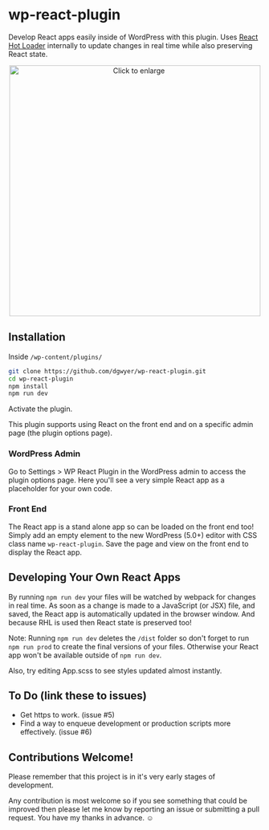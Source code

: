# wp-react-plugin

Develop React apps easily inside of WordPress with this plugin. Uses [React Hot Loader](https://github.com/gaearon/react-hot-loader) internally to update changes in real time while also preserving React state.

<p align="center"><image width="500" src="https://raw.githubusercontent.com/dgwyer/github-screenshots/master/state-preserved.gif?token=ABadW0bRQZzhjBfxrv4o4yh6fAAYHqMQks5cHKa2wA%3D%3D" title="Click to enlarge" /></p>

## Installation

Inside `/wp-content/plugins/`

```bash
git clone https://github.com/dgwyer/wp-react-plugin.git
cd wp-react-plugin
npm install
npm run dev
```

Activate the plugin.

This plugin supports using React on the front end and on a specific admin page (the plugin options page).

### WordPress Admin

Go to Settings > WP React Plugin in the WordPress admin to access the plugin options page. Here you'll see a very simple React app as a placeholder for your own code.

### Front End

The React app is a stand alone app so can be loaded on the front end too! Simply add an empty element to the new WordPress (5.0+) editor with CSS class name `wp-react-plugin`. Save the page and view on the front end to display the React app.

## Developing Your Own React Apps

By running `npm run dev` your files will be watched by webpack for changes in real time. As soon as a change is made to a JavaScript (or JSX) file, and saved, the React app is automatically updated in the browser window. And because RHL is used then React state is preserved too!

Note: Running `npm run dev` deletes the `/dist` folder so don't forget to run `npm run prod` to create the final versions of your files. Otherwise your React app won't be available outside of `npm run dev`.

Also, try editing App.scss to see styles updated almost instantly.

## To Do (link these to issues)

- Get https to work. (issue #5)
- Find a way to enqueue development or production scripts more effectively. (issue #6)

## Contributions Welcome!

Please remember that this project is in it's very early stages of development.

Any contribution is most welcome so if you see something that could be improved then please let me know by reporting an issue or submitting a pull request. You have my thanks in advance. :relaxed:
